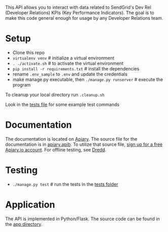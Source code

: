 This API allows you to interact with data related to SendGrid's Dev Rel (Developer Relations) KPIs (Key Performance Indicators). The goal is to make this code general enough for usage by any Developer Relations team.

# Setup

* Clone this repo
* `virtualenv venv` # initialize a virtual environment
* `. ./activate.sh` # to activate the virtual environment
* `pip install -r requirements.txt` # install the dependencies
* rename `.env_sample` to `.env` and update the credentials
* make manage.py executable, then `./manage.py runserver` # execute the program

To cleanup your local directory run `.cleanup.sh`

Look in the [tests file](https://github.com/thinkingserious/sendgrid-devrel-api/blob/master/tests/manual_tests.txt) for some example test commands

# Documentation

The documentation is located on [Apiary](http://docs.sendgrid.apiary.io). The source file for the documentation is in [apiary.apib](https://github.com/thinkingserious/sendgrid-devrel-api/blob/master/apiary.apib). To utilize that source file, [sign up for a free Apiary.io account](http://apiary.io). For offline testing, see [Dredd](http://blog.apiary.io/2013/10/17/How-to-test-api-with-api-blueprint-and-dredd).

# Testing

* `./manage.py test` # run the tests in the [tests folder](https://github.com/thinkingserious/sendgrid-devrel-api/blob/master/test)

# Application

The API is implemented in Python/Flask. The source code can be found in the [app directory](https://github.com/thinkingserious/sendgrid-devrel-api/tree/master/app).
